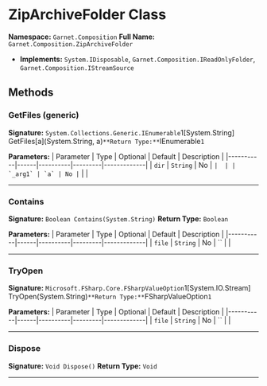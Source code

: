 # ZipArchiveFolder Class

**Namespace:** `Garnet.Composition`
**Full Name:** `Garnet.Composition.ZipArchiveFolder`
- **Implements:** `System.IDisposable`, `Garnet.Composition.IReadOnlyFolder`, `Garnet.Composition.IStreamSource`

## Methods

### GetFiles (generic)

**Signature:** `System.Collections.Generic.IEnumerable`1[System.String] GetFiles[a](System.String, a)`
**Return Type:** `IEnumerable`1`

**Parameters:**
| Parameter | Type | Optional | Default | Description |
|-----------|------|----------|---------|-------------|
| `dir` | `String` | No | `` |  |
| `_arg1` | `a` | No | `` |  |

---

### Contains

**Signature:** `Boolean Contains(System.String)`
**Return Type:** `Boolean`

**Parameters:**
| Parameter | Type | Optional | Default | Description |
|-----------|------|----------|---------|-------------|
| `file` | `String` | No | `` |  |

---

### TryOpen

**Signature:** `Microsoft.FSharp.Core.FSharpValueOption`1[System.IO.Stream] TryOpen(System.String)`
**Return Type:** `FSharpValueOption`1`

**Parameters:**
| Parameter | Type | Optional | Default | Description |
|-----------|------|----------|---------|-------------|
| `file` | `String` | No | `` |  |

---

### Dispose

**Signature:** `Void Dispose()`
**Return Type:** `Void`

---